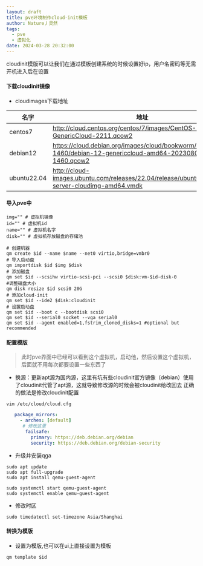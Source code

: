 ```yaml
---
layout: draft
title: pve环境制作cloud-init模板
author: Nature丿灵然
tags:
  - pve
  - 虚拟化
date: 2024-03-28 20:32:00
---
```

cloudinit模版可以让我们在通过模板创建系统的时候设置好ip，用户名密码等无需开机进入后在设置

<!--more-->

#### 下载cloudinit镜像

- cloudimages下载地址

|名字|地址|
|----|----|
|centos7    |<http://cloud.centos.org/centos/7/images/CentOS-7-x86_64-GenericCloud-2211.qcow2>|
|debian12   |<https://cloud.debian.org/images/cloud/bookworm/20230802-1460/debian-12-genericcloud-amd64-20230802-1460.qcow2>|
|ubuntu22.04|<http://cloud-images.ubuntu.com/releases/22.04/release/ubuntu-22.04-server-cloudimg-amd64.vmdk>|

#### 导入pve中

```shell
img="" # 虚拟机镜像
id="" # 虚拟机id
name="" # 虚拟机名字
disk="" # 虚拟机存放磁盘的存储池

# 创建机器
qm create $id --name $name --net0 virtio,bridge=vmbr0
# 导入启动盘
qm importdisk $id $img $disk
# 添加磁盘
qm set $id --scsihw virtio-scsi-pci --scsi0 $disk:vm-$id-disk-0
#调整磁盘大小
qm disk resize $id scsi0 20G
# 添加cloud-init
qm set $id --ide2 $disk:cloudinit
# 设置启动盘
qm set $id --boot c --bootdisk scsi0
qm set $id --serial0 socket --vga serial0
qm set $id --agent enabled=1,fstrim_cloned_disks=1 #optional but recommended
```

#### 配置模版

> 此时pve界面中已经可以看到这个虚拟机，启动他，然后设置这个虚拟机，后面就不用每次都要设置一些东西了

- 换源：更新apt源为国内源，这里有坑有些cloudinit官方镜像（debian）使用了cloudinit代管了apt源，这就导致修改源的时候会被cloudinit给改回去
正确的做法是修改cloudinit配置

```shell
vim /etc/cloud/cloud.cfg
```

```yaml
   package_mirrors:
     - arches: [default]
      # 修改这里
       failsafe:
         primary: https://deb.debian.org/debian 
         security: https://deb.debian.org/debian-security
```

- 升级并安装qga

```shell
sudo apt update
sudo apt full-upgrade
sudo apt install qemu-guest-agent

sudo systemctl start qemu-guest-agent
sudo systemctl enable qemu-guest-agent
```

- 修改时区

```shell
sudo timedatectl set-timezone Asia/Shanghai
```

#### 转换为模版

- 设置为模版,也可以在ui上直接设置为模板

```shell
qm template $id
```
